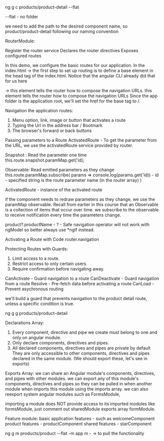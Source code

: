 ng g c products/product-detail --flat

--flat - no folder

we need to add the path to the desired component name, so product/product-detail following our naming convention

RouterModule:

Register the router service
Declares the router directives
Exposes configured routes

In this demo,  we configure the basic routes for our application.
In the index.html ->
the first step to set up routing is to define a base element in the head tag of the index.html.
Notice that the angular CLI already did that for us here
  <base href="/"> -> this element tells the router how to compose the navigation URLs.
this element tells the router how to compose the navigation URLs
Since the app folder is the application root, we'll set the href for the base tag to /.

Navigation the application routes:
1. Menu option, link, image or button that activates a route
2. Typing the Url in the address bar / Bootmark
3. The browser's forward or back buttons

Passing parameters to a Route
ActivatedRoute - To get the parameter from the URL, we use the activatedRoute service provided by router.

Snapshot : Read the parameter one time
this.route.snapshot.paramMap.get('id);

Observable: Read emitted parameters as they change
this.route.paramMap.subscribe(
  params => console.log(params.get('id)) - id - specified string is the route parameter name (in the router array)
)

ActivatedRoute - instance of the activated route

if the component needs to redraw parameters as they change, we use the paramMap observable. Recall from earlier in this course that an Observable is a collection of items that occur over time.
we subscribe to the observable to receive notification every time the parameters change.

product?.productName - ? - Safe navigation operator will not work with ngModel
so better always use *ngIf instead.

Activating a Route with Code
router.navigation

Protecting Routes with Guards:
1. Limit access to a route.
2. Restrict access to only certain users.
3. Require confirmation before navigating away.

CanActivate - Guard navigation to a route
CanDeactivate - Guard navigation from a route
Resolve - Pre-fetch data before activating a route
CanLoad - Prevent asychronous routing

we'll build a guard that prevents navigation to the product detail route, unless a specific condition is true.

ng g g products/product-detail

Declarations Array:
1. Every component, directive and pipe we create must belong to one and only on angular module.
2. Only declare components, directives and pipes.
3. All declared components, directives  and pipes are private by default
They are only accessible to other components, directives and pipes declared in the same module. (We should export these, let's see in exports)


Exports Array:
we can share an Angular module's components, directives, and pipes with other modules. we can export any of this module's components, directives and pipes so they can be pulled in when another module when imports this
module using the imports array. we can also reexport system angular modules such as FormsModule, 

importing a module does NOT provide access to its imported modules like formsModule, just comment out sharedModule exports array formModule.

Feature module:
basic application features - such as welcomeComponent
product features - productComponent
shared features - starComponent

ng g m products/product --flat -m app 
m - -> to pull the functionality  